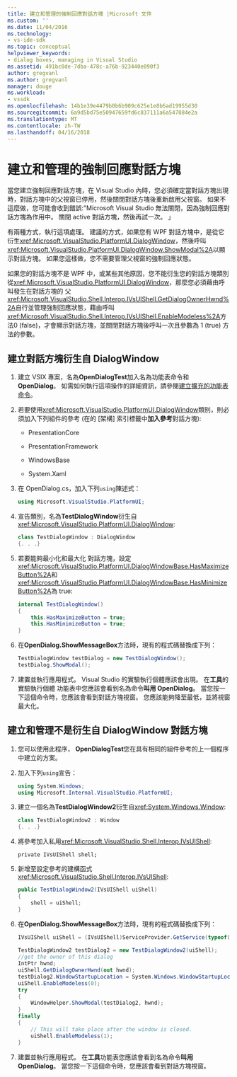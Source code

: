 ```yaml
---
title: 建立和管理的強制回應對話方塊 |Microsoft 文件
ms.custom: ''
ms.date: 11/04/2016
ms.technology:
- vs-ide-sdk
ms.topic: conceptual
helpviewer_keywords:
- dialog boxes, managing in Visual Studio
ms.assetid: 491bc0de-7dba-478c-a76b-923440e090f3
author: gregvanl
ms.author: gregvanl
manager: douge
ms.workload:
- vssdk
ms.openlocfilehash: 14b1e39e4479b0b6b909c625e1e8b6ad19955d30
ms.sourcegitcommit: 6a9d5bd75e50947659fd6c837111a6a547884e2a
ms.translationtype: MT
ms.contentlocale: zh-TW
ms.lasthandoff: 04/16/2018
---
```

# <a name="creating-and-managing-modal-dialog-boxes"></a>建立和管理的強制回應對話方塊
當您建立強制回應對話方塊，在 Visual Studio 內時，您必須確定當對話方塊出現時，對話方塊中的父視窗已停用，然後關閉對話方塊後重新啟用父視窗。 如果不這麼做，您可能會收到錯誤:"Microsoft Visual Studio 無法關閉，因為強制回應對話方塊為作用中。 關閉 active 對話方塊，然後再試一次。 」  
  
 有兩種方式，執行這項處理。 建議的方式，如果您有 WPF 對話方塊中，是從它衍生<xref:Microsoft.VisualStudio.PlatformUI.DialogWindow>，然後呼叫<xref:Microsoft.VisualStudio.PlatformUI.DialogWindow.ShowModal%2A>以顯示對話方塊。 如果您這樣做，您不需要管理父視窗的強制回應狀態。  
  
 如果您的對話方塊不是 WPF 中，或某些其他原因，您不能衍生您的對話方塊類別從<xref:Microsoft.VisualStudio.PlatformUI.DialogWindow>，那麼您必須藉由呼叫發生在對話方塊的 父<xref:Microsoft.VisualStudio.Shell.Interop.IVsUIShell.GetDialogOwnerHwnd%2A>自行並管理強制回應狀態，藉由呼叫<xref:Microsoft.VisualStudio.Shell.Interop.IVsUIShell.EnableModeless%2A>方法0 (false)，才會顯示對話方塊，並關閉對話方塊後呼叫一次且參數為 1 (true) 方法的參數。  
  
## <a name="creating-a-dialog-box-derived-from-dialogwindow"></a>建立對話方塊衍生自 DialogWindow  
  
1.  建立 VSIX 專案，名為**OpenDialogTest**加入名為功能表命令和**OpenDialog**。 如需如何執行這項操作的詳細資訊，請參閱[建立擴充的功能表命令](../extensibility/creating-an-extension-with-a-menu-command.md)。  
  
2.  若要使用<xref:Microsoft.VisualStudio.PlatformUI.DialogWindow>類別，則必須加入下列組件的參考 (在的 [架構] 索引標籤中**加入參考**對話方塊):  
  
    -   PresentationCore  
  
    -   PresentationFramework  
  
    -   WindowsBase  
  
    -   System.Xaml  
  
3.  在 OpenDialog.cs，加入下列`using`陳述式：  
  
    ```csharp  
    using Microsoft.VisualStudio.PlatformUI;  
    ```  
  
4.  宣告類別，名為**TestDialogWindow**衍生自<xref:Microsoft.VisualStudio.PlatformUI.DialogWindow>:  
  
    ```csharp  
    class TestDialogWindow : DialogWindow  
    {. . .}  
    ```  
  
5.  若要能夠最小化和最大化 對話方塊，設定<xref:Microsoft.VisualStudio.PlatformUI.DialogWindowBase.HasMaximizeButton%2A>和<xref:Microsoft.VisualStudio.PlatformUI.DialogWindowBase.HasMinimizeButton%2A>為 true:  
  
    ```csharp  
    internal TestDialogWindow()  
    {  
        this.HasMaximizeButton = true;  
        this.HasMinimizeButton = true;  
    }  
    ```  
  
6.  在**OpenDialog.ShowMessageBox**方法時，現有的程式碼替換成下列：  
  
    ```csharp  
    TestDialogWindow testDialog = new TestDialogWindow();  
    testDialog.ShowModal();  
    ```  
  
7.  建置並執行應用程式。 Visual Studio 的實驗執行個體應該會出現。 在**工具**的實驗執行個體 功能表中您應該會看到名為命令**叫用 OpenDialog**。 當您按一下這個命令時，您應該會看到對話方塊視窗。 您應該能夠降至最低，並將視窗最大化。  
  
## <a name="creating-and-managing-a-dialog-box-not-derived-from-dialogwindow"></a>建立和管理不是衍生自 DialogWindow 對話方塊  
  
1.  您可以使用此程序， **OpenDialogTest**您在具有相同的組件參考的上一個程序中建立的方案。  
  
2.  加入下列`using`宣告：  
  
    ```csharp  
    using System.Windows;  
    using Microsoft.Internal.VisualStudio.PlatformUI;  
    ```  
  
3.  建立一個名為**TestDialogWindow2**衍生自<xref:System.Windows.Window>:  
  
    ```csharp  
    class TestDialogWindow2 : Window  
    {. . .}  
    ```  
  
4.  將參考加入私用<xref:Microsoft.VisualStudio.Shell.Interop.IVsUIShell>:  
  
    ```  
    private IVsUIShell shell;  
    ```  
  
5.  新增至設定參考的建構函式<xref:Microsoft.VisualStudio.Shell.Interop.IVsUIShell>:  
  
    ```csharp  
    public TestDialogWindow2(IVsUIShell uiShell)  
    {  
        shell = uiShell;  
    }  
    ```  
  
6.  在**OpenDialog.ShowMessageBox**方法時，現有的程式碼替換成下列：  
  
    ```csharp  
    IVsUIShell uiShell = (IVsUIShell)ServiceProvider.GetService(typeof(SVsUIShell));  
  
    TestDialogWindow2 testDialog2 = new TestDialogWindow2(uiShell);  
    //get the owner of this dialog  
    IntPtr hwnd;  
    uiShell.GetDialogOwnerHwnd(out hwnd);  
    testDialog2.WindowStartupLocation = System.Windows.WindowStartupLocation.CenterOwner;  
    uiShell.EnableModeless(0);  
    try  
    {  
        WindowHelper.ShowModal(testDialog2, hwnd);  
    }  
    finally  
    {  
        // This will take place after the window is closed.  
        uiShell.EnableModeless(1);  
    }  
    ```  
  
7.  建置並執行應用程式。 在**工具**功能表您應該會看到名為命令**叫用 OpenDialog**。 當您按一下這個命令時，您應該會看到對話方塊視窗。